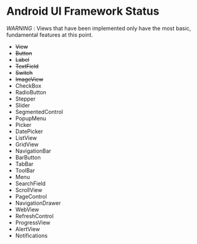 # Android UI Framework Status

*WARNING* : Views that have been implemented only have the most basic, fundamental features at this point.

* ~~View~~
* ~~Button~~
* ~~Label~~
* ~~TextField~~
* ~~Switch~~
* ~~ImageView~~
* CheckBox
* RadioButton
* Stepper
* Slider
* SegmentedControl
* PopupMenu
* Picker
* DatePicker
* ListView
* GridView
* NavigationBar
* BarButton
* TabBar
* ToolBar
* Menu
* SearchField
* ScrollView
* PageControl
* NavigationDrawer
* WebView
* RefreshControl
* ProgressView
* AlertView
* Notifications
